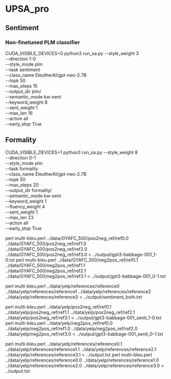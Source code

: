# UPSA_pro

## Sentiment

### Non-finetuned PLM classifier
CUDA_VISIBLE_DEVICES=0 python3 run_sa.py --style_weight 3 \
--direction 1-0 \
--style_mode plm \
--task sentiment \
--class_name EleutherAI/gpt-neo-2.7B \
--topk 50 \
--max_steps 15 \
--output_dir plm/ \
--semantic_mode kw-sent \
--keyword_weight 8 \
--sent_weight 1 \
--max_len 16 \
--action all \
--early_stop True

## Formality
CUDA_VISIBLE_DEVICES=1 python3 run_sa.py --style_weight 8 \
--direction 0-1 \
--style_mode plm \
--task formality \
--class_name EleutherAI/gpt-neo-2.7B \
--topk 50 \
--max_steps 20 \
--output_dir formality/ \
--semantic_mode kw-sent \
--keyword_weight 1 \
--fluency_weight 4 \
--sent_weight 1 \
--max_len 23 \
--action all \
--early_stop True

perl multi-bleu.perl ../data/GYAFC_500/pos2neg_ref/ref0.0 ../data/GYAFC_500/pos2neg_ref/ref1.0 ../data/GYAFC_500/pos2neg_ref/ref2.0 ../data/GYAFC_500/pos2neg_ref/ref3.0 < ../output/gpt3-babbage-001_1-0.txt
perl multi-bleu.perl ../data/GYAFC_500/neg2pos_ref/ref0.1 ../data/GYAFC_500/neg2pos_ref/ref1.1 ../data/GYAFC_500/neg2pos_ref/ref2.1 ../data/GYAFC_500/neg2pos_ref/ref3.1 < ../output/gpt3-babbage-001_0-1.txt

perl multi-bleu.perl ../data/yelp/references/reference0 ../data/yelp/references/reference1 ../data/yelp/references/reference2 ../data/yelp/references/reference3 < ../output/sentiment_both.txt

perl multi-bleu.perl ../data/yelp/pos2neg_ref/ref0.1 ../data/yelp/pos2neg_ref/ref1.1 ../data/yelp/pos2neg_ref/ref2.1 ../data/yelp/pos2neg_ref/ref3.1 < ../output/gpt3-babbage-001_senti_1-0.txt
perl multi-bleu.perl ../data/yelp/neg2pos_ref/ref0.0 ../data/yelp/neg2pos_ref/ref1.0 ../data/yelp/neg2pos_ref/ref2.0 ../data/yelp/neg2pos_ref/ref3.0 < ../output/gpt3-babbage-001_senti_0-1.txt

perl multi-bleu.perl ../data/yelp/references/reference0.1 ../data/yelp/references/reference1.1 ../data/yelp/references/reference2.1 ../data/yelp/references/reference3.1 < ../output.txt
perl multi-bleu.perl ../data/yelp/references/reference0.0 ../data/yelp/references/reference1.0 ../data/yelp/references/reference2.0 ../data/yelp/references/reference3.0 < ../output.txt